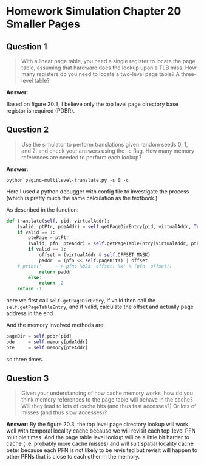 # Homework Simulation Chapter 20 Smaller Pages

## Question 1

> With a linear page table, you need a single register to locate the page table, assuming that hardware does the lookup upon a TLB miss. How many registers do you need to locate a two-level page table? A three-level table?

**Answer:**

Based on figure 20.3, I believe only the top level page directory base registor is required (PDBR). 

## Question 2

> Use the simulator to perform translations given random seeds 0, 1, and 2, and check your answers using the -c flag. How many memory references are needed to perform each lookup?

**Answer:**

`python paging-multilevel-translate.py -s 0 -c`

Here I used a python debugger with config file to investigate the process (which is pretty much the same calculation as the textbook.)

As described in the function:

```python
def translate(self, pid, virtualAddr):
    (valid, ptPtr, pdeAddr) = self.getPageDirEntry(pid, virtualAddr, True)
    if valid == 1:
        ptePage = ptPtr
        (valid, pfn, pteAddr) = self.getPageTableEntry(virtualAddr, ptePage, True)
        if valid == 1:
            offset = (virtualAddr & self.OFFSET_MASK)
            paddr  = (pfn << self.pageBits) | offset
    # print('     --> pfn: %02x  offset: %x' % (pfn, offset))
            return paddr
        else:
            return -2
    return -1
```

here we first call `self.getPageDirEntry`, if valid then call the `self.getPageTableEntry`, and if valid, calculate the offset and actually page address in the end. 

And the memory involved methods are:
```python
pageDir = self.pdbr[pid]
pde     = self.memory[pdeAddr]
pte     = self.memory[pteAddr]
```
so three times.

## Question 3

> Given your understanding of how cache memory works, how do you think memory references to the page table will behave in the cache? Will they lead to lots of cache hits (and thus fast accesses?) Or lots of misses (and thus slow accesses)?

**Answer:**
By the figure 20.3, the top level page directory lookup will work well with temporal locality cache because we will revisit each top-level PFN multiple times. And the page table level lookup will be a little bit harder to cache (i.e. probably more cache misses) and will suit spatial locality cache beter because each PFN is not likely to be revisited but revisit will happen to other PFNs that is close to each other in the memory.